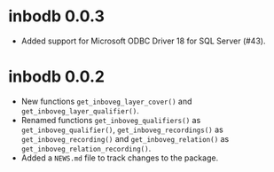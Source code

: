 # inbodb 0.0.3

* Added support for Microsoft ODBC Driver 18 for SQL Server (#43).

# inbodb 0.0.2

* New functions `get_inboveg_layer_cover()` and `get_inboveg_layer_qualifier()`.
* Renamed functions `get_inboveg_qualifiers()` as `get_inboveg_qualifier()`,
  `get_inboveg_recordings()` as `get_inboveg_recording()` and
  `get_inboveg_relation()` as `get_inboveg_relation_recording()`.
* Added a `NEWS.md` file to track changes to the package.
